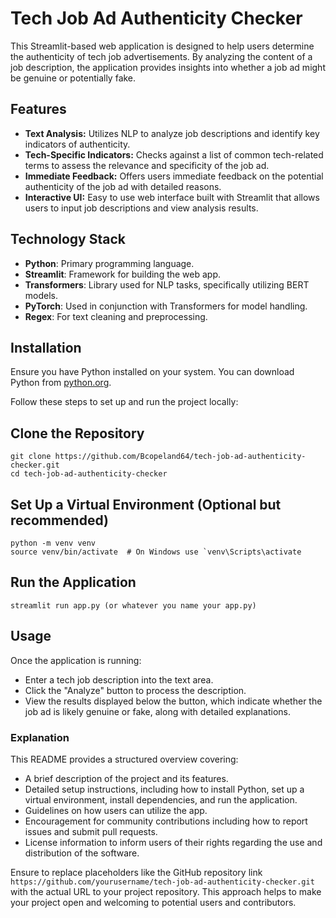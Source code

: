 
# Tech Job Ad Authenticity Checker

This Streamlit-based web application is designed to help users determine the authenticity of tech job advertisements. By analyzing the content of a job description, the application provides insights into whether a job ad might be genuine or potentially fake.

## Features

- **Text Analysis:** Utilizes NLP to analyze job descriptions and identify key indicators of authenticity.
- **Tech-Specific Indicators:** Checks against a list of common tech-related terms to assess the relevance and specificity of the job ad.
- **Immediate Feedback:** Offers users immediate feedback on the potential authenticity of the job ad with detailed reasons.
- **Interactive UI:** Easy to use web interface built with Streamlit that allows users to input job descriptions and view analysis results.

## Technology Stack

- **Python**: Primary programming language.
- **Streamlit**: Framework for building the web app.
- **Transformers**: Library used for NLP tasks, specifically utilizing BERT models.
- **PyTorch**: Used in conjunction with Transformers for model handling.
- **Regex**: For text cleaning and preprocessing.

## Installation

Ensure you have Python installed on your system. You can download Python from [python.org](https://www.python.org/downloads/).

Follow these steps to set up and run the project locally:

## Clone the Repository

   ```
   git clone https://github.com/Bcopeland64/tech-job-ad-authenticity-checker.git
   cd tech-job-ad-authenticity-checker
   
   ```

## Set Up a Virtual Environment (Optional but recommended)

```
python -m venv venv
source venv/bin/activate  # On Windows use `venv\Scripts\activate

```
## Run the Application

```
streamlit run app.py (or whatever you name your app.py)

```

## Usage

Once the application is running:

- Enter a tech job description into the text area.
- Click the "Analyze" button to process the description.
- View the results displayed below the button, which indicate whether the job ad is likely genuine or fake, along with detailed explanations.


### Explanation
This README provides a structured overview covering:
- A brief description of the project and its features.
- Detailed setup instructions, including how to install Python, set up a virtual environment, install dependencies, and run the application.
- Guidelines on how users can utilize the app.
- Encouragement for community contributions including how to report issues and submit pull requests.
- License information to inform users of their rights regarding the use and distribution of the software.

Ensure to replace placeholders like the GitHub repository link `https://github.com/yourusername/tech-job-ad-authenticity-checker.git` with the actual URL to your project repository. This approach helps to make your project open and welcoming to potential users and contributors.

